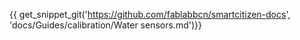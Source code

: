 {{ get_snippet_git('https://github.com/fablabbcn/smartcitizen-docs', 'docs/Guides/calibration/Water sensors.md')}}
